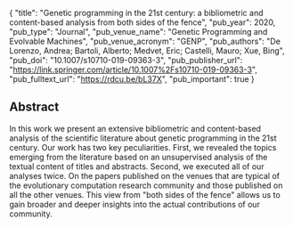 {
  "title": "Genetic programming in the 21st century: a bibliometric and content-based analysis from both sides of the fence",
  "pub_year": 2020,
  "pub_type": "Journal",
  "pub_venue_name": "Genetic Programming and Evolvable Machines",
  "pub_venue_acronym": "GENP",
  "pub_authors": "De Lorenzo, Andrea; Bartoli, Alberto;  Medvet, Eric; Castelli, Mauro; Xue, Bing",
  "pub_doi": "10.1007/s10710-019-09363-3",
  "pub_publisher_url": "https://link.springer.com/article/10.1007%2Fs10710-019-09363-3",
  "pub_fulltext_url": "https://rdcu.be/bL37X",
  "pub_important": true
}

## Abstract
In this work we present an extensive bibliometric and content-based analysis of the scientific literature about genetic programming in the 21st century. Our work has two key peculiarities. First, we revealed the topics emerging from the literature based on an unsupervised analysis of the textual content of titles and abstracts. Second, we executed all of our analyses twice. On the papers  published on the venues that are typical of the evolutionary computation research community and those published on all the other venues. This view from "both sides of the fence" allows us to gain broader and deeper insights into the actual contributions of our community.
